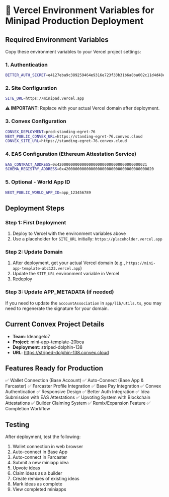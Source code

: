 # 🚀 Vercel Environment Variables for Minipad Production Deployment

## Required Environment Variables

Copy these environment variables to your Vercel project settings:

### 1. Authentication
```bash
BETTER_AUTH_SECRET=e4127eba9c389259464e9316e723f33b31b6a8ba002c11d4d48e0cd060e47dea
```

### 2. Site Configuration
```bash
SITE_URL=https://minipad.vercel.app
```
**⚠️ IMPORTANT**: Replace with your actual Vercel domain after deployment.

### 3. Convex Configuration
```bash
CONVEX_DEPLOYMENT=prod:standing-egret-76
NEXT_PUBLIC_CONVEX_URL=https://standing-egret-76.convex.cloud
CONVEX_SITE_URL=https://standing-egret-76.convex.cloud
```

### 4. EAS Configuration (Ethereum Attestation Service)
```bash
EAS_CONTRACT_ADDRESS=0x4200000000000000000000000000000000000021
SCHEMA_REGISTRY_ADDRESS=0x4200000000000000000000000000000000000020
```

### 5. Optional - World App ID
```bash
NEXT_PUBLIC_WORLD_APP_ID=app_123456789
```

## Deployment Steps

### Step 1: First Deployment
1. Deploy to Vercel with the environment variables above
2. Use a placeholder for `SITE_URL` initially: `https://placeholder.vercel.app`

### Step 2: Update Domain
1. After deployment, get your actual Vercel domain (e.g., `https://mini-app-template-abc123.vercel.app`)
2. Update the `SITE_URL` environment variable in Vercel
3. Redeploy

### Step 3: Update APP_METADATA (if needed)
If you need to update the `accountAssociation` in `app/lib/utils.ts`, you may need to regenerate the signature for your domain.

## Current Convex Project Details
- **Team**: ldeangelo7
- **Project**: mini-app-template-20bca
- **Deployment**: striped-dolphin-138
- **URL**: https://striped-dolphin-138.convex.cloud

## Features Ready for Production
✅ Wallet Connection (Base Account)
✅ Auto-Connect (Base App & Farcaster)
✅ Farcaster Profile Integration
✅ Base Pay Integration
✅ Convex Authentication
✅ Responsive Design
✅ Better Auth Integration
✅ Idea Submission with EAS Attestations
✅ Upvoting System with Blockchain Attestations
✅ Builder Claiming System
✅ Remix/Expansion Feature
✅ Completion Workflow

## Testing
After deployment, test the following:
1. Wallet connection in web browser
2. Auto-connect in Base App
3. Auto-connect in Farcaster
4. Submit a new miniapp idea
5. Upvote ideas
6. Claim ideas as a builder
7. Create remixes of existing ideas
8. Mark ideas as complete
9. View completed miniapps
